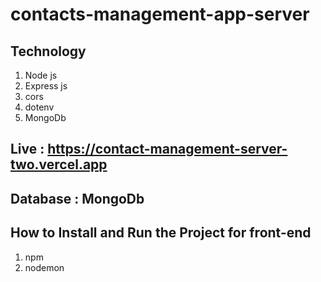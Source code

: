 # contacts-management-app-server

## Technology
1. Node js
2. Express js
3. cors
4. dotenv
5. MongoDb



## Live : https://contact-management-server-two.vercel.app

## Database : MongoDb

## How to Install and Run the Project for front-end

1. npm 
2. nodemon
